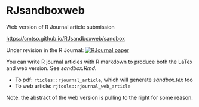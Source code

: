 # RJsandboxweb
Web version of R Journal article submission

https://cmtso.github.io/RJsandboxweb/sandbox

Under revision in the R Journal: [![RJournal paper](https://img.shields.io/badge/DOI%20(R%20Journal)-https%3A%2F%2F10.32614%2FRJ--2021--097-blue)](https://doi.org/10.32614/RJ-2021-097)


You can write R journal articles with R markdown to produce both the LaTex and web version. See *sandbox.Rmd*. 
- To pdf: `rticles::rjournal_article`, which will generate *sandbox.tex* too
- To web article: `rjtools::rjournal_web_article `

Note: the abstract of the web version is pulling to the right for some reason.
